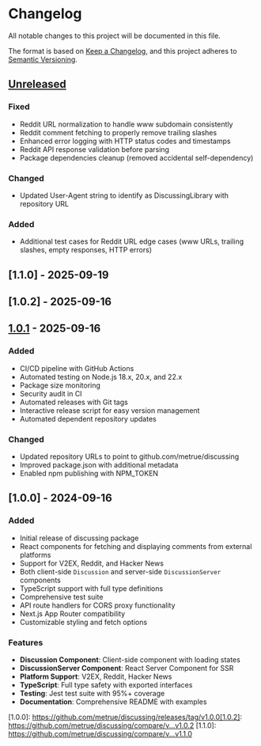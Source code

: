 # Changelog

All notable changes to this project will be documented in this file.

The format is based on [Keep a Changelog](https://keepachangelog.com/en/1.0.0/),
and this project adheres to [Semantic Versioning](https://semver.org/spec/v2.0.0.html).

## [Unreleased]

### Fixed
- Reddit URL normalization to handle www subdomain consistently
- Reddit comment fetching to properly remove trailing slashes
- Enhanced error logging with HTTP status codes and timestamps
- Reddit API response validation before parsing
- Package dependencies cleanup (removed accidental self-dependency)

### Changed
- Updated User-Agent string to identify as DiscussingLibrary with repository URL

### Added
- Additional test cases for Reddit URL edge cases (www URLs, trailing slashes, empty responses, HTTP errors)

## [1.1.0] - 2025-09-19

## [1.0.2] - 2025-09-16

## [1.0.1] - 2025-09-16

### Added
- CI/CD pipeline with GitHub Actions
- Automated testing on Node.js 18.x, 20.x, and 22.x
- Package size monitoring
- Security audit in CI
- Automated releases with Git tags
- Interactive release script for easy version management
- Automated dependent repository updates

### Changed
- Updated repository URLs to point to github.com/metrue/discussing
- Improved package.json with additional metadata
- Enabled npm publishing with NPM_TOKEN

## [1.0.0] - 2024-09-16

### Added
- Initial release of discussing package
- React components for fetching and displaying comments from external platforms
- Support for V2EX, Reddit, and Hacker News
- Both client-side `Discussion` and server-side `DiscussionServer` components
- TypeScript support with full type definitions
- Comprehensive test suite
- API route handlers for CORS proxy functionality
- Next.js App Router compatibility
- Customizable styling and fetch options

### Features
- **Discussion Component**: Client-side component with loading states
- **DiscussionServer Component**: React Server Component for SSR
- **Platform Support**: V2EX, Reddit, Hacker News
- **TypeScript**: Full type safety with exported interfaces
- **Testing**: Jest test suite with 95%+ coverage
- **Documentation**: Comprehensive README with examples

[Unreleased]: https://github.com/metrue/discussing/compare/v1.0.1...HEAD
[1.0.1]: https://github.com/metrue/discussing/compare/v1.0.0...v1.0.1
[1.0.0]: https://github.com/metrue/discussing/releases/tag/v1.0.0[1.0.2]: https://github.com/metrue/discussing/compare/v...v1.0.2
[1.1.0]: https://github.com/metrue/discussing/compare/v...v1.1.0
